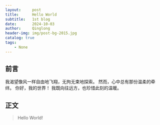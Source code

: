 ```yaml
---
layout:     post
title:      Hello World
subtitle:   1st blog
date:       2024-10-03
author:     Qinglong
header-img: img/post-bg-2015.jpg
catalog: true
tags:
    - None
---
```


## 前言

我渴望像风一样自由地飞翔，无拘无束地探索。
然而，心中总有那份温柔的牵绊。
你好，我的世界！
我既向往远方，也珍惜此刻的温暖。



## 正文
>Hello World!


